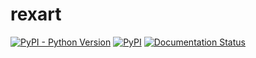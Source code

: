 # rexart

[![PyPI - Python Version](https://img.shields.io/pypi/pyversions/rexart)](https://pypi.org/project/rexart/)
[![PyPI](https://img.shields.io/pypi/v/rexart)](https://pypi.org/project/rexart/)
[![Documentation Status](https://readthedocs.org/projects/rexart/badge/?version=latest)](https://rexart.readthedocs.io/en/latest/?badge=latest)
